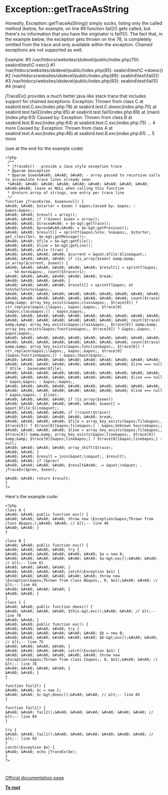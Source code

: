 # Exception::getTraceAsString





Honestly, Exception::getTraceAsString() simply sucks, listing only the called method (below, for example, on line 89 function fail2() gets called, but there&apos;s no information that you have the originator is fail1()). The fact that, in the example below, the exception gets thrown on line 78, is completely omitted from the trace and only available within the exception. Chained exceptions are not supported as well.

Example:
#0 /var/htdocs/websites/sbdevel/public/index.php(70): seabird\test\C-&gt;exc()
#1 /var/htdocs/websites/sbdevel/public/index.php(85): seabird\test\C-&gt;doexc()
#2 /var/htdocs/websites/sbdevel/public/index.php(89): seabird\test\fail2()
#3 /var/htdocs/websites/sbdevel/public/index.php(93): seabird\test\fail1()
#4 {main}

jTraceEx() provides a much better java-like stack trace that includes support for chained exceptions:
Exception: Thrown from class C
 at seabird.test.C.exc(index.php:78)
 at seabird.test.C.doexc(index.php:70)
 at seabird.test.fail2(index.php:85)
 at seabird.test.fail1(index.php:89)
 at (main)(index.php:93)
Caused by: Exception: Thrown from class B
 at seabird.test.B.exc(index.php:64)
 at seabird.test.C.exc(index.php:75)
 ... 4 more
Caused by: Exception: Thrown from class A
 at seabird.test.A.exc(index.php:46)
 at seabird.test.B.exc(index.php:61)
 ... 5 more

(see at the end for the example code)
 
 

```
<?php
 /**
 * jTraceEx() - provide a Java style exception trace
 * @param $exception
 * @param $seen&#xA0; &#xA0; &#xA0; - array passed to recursive calls to accumulate trace lines already seen
 *&#xA0; &#xA0; &#xA0; &#xA0; &#xA0; &#xA0; &#xA0; &#xA0; &#xA0; &#xA0;&#xA0; leave as NULL when calling this function
 * @return array of strings, one entry per trace line
 */
function jTraceEx($e, $seen=null) {
&#xA0; &#xA0; $starter = $seen ? &apos;Caused by: &apos; : &apos;&apos;;
&#xA0; &#xA0; $result = array();
&#xA0; &#xA0; if (!$seen) $seen = array();
&#xA0; &#xA0; $trace&#xA0; = $e-&gt;getTrace();
&#xA0; &#xA0; $prev&#xA0;&#xA0; = $e-&gt;getPrevious();
&#xA0; &#xA0; $result[] = sprintf(&apos;%s%s: %s&apos;, $starter, get_class($e), $e-&gt;getMessage());
&#xA0; &#xA0; $file = $e-&gt;getFile();
&#xA0; &#xA0; $line = $e-&gt;getLine();
&#xA0; &#xA0; while (true) {
&#xA0; &#xA0; &#xA0; &#xA0; $current = &quot;$file:$line&quot;;
&#xA0; &#xA0; &#xA0; &#xA0; if (is_array($seen) &amp;&amp; in_array($current, $seen)) {
&#xA0; &#xA0; &#xA0; &#xA0; &#xA0; &#xA0; $result[] = sprintf(&apos; ... %d more&apos;, count($trace)+1);
&#xA0; &#xA0; &#xA0; &#xA0; &#xA0; &#xA0; break;
&#xA0; &#xA0; &#xA0; &#xA0; }
&#xA0; &#xA0; &#xA0; &#xA0; $result[] = sprintf(&apos; at %s%s%s(%s%s%s)&apos;,
&#xA0; &#xA0; &#xA0; &#xA0; &#xA0; &#xA0; &#xA0; &#xA0; &#xA0; &#xA0; &#xA0; &#xA0; &#xA0; &#xA0; &#xA0; &#xA0; &#xA0; &#xA0; count($trace) &amp;&amp; array_key_exists(&apos;class&apos;, $trace[0]) ? str_replace(&apos;\\&apos;, &apos;.&apos;, $trace[0][&apos;class&apos;]) : &apos;&apos;,
&#xA0; &#xA0; &#xA0; &#xA0; &#xA0; &#xA0; &#xA0; &#xA0; &#xA0; &#xA0; &#xA0; &#xA0; &#xA0; &#xA0; &#xA0; &#xA0; &#xA0; &#xA0; count($trace) &amp;&amp; array_key_exists(&apos;class&apos;, $trace[0]) &amp;&amp; array_key_exists(&apos;function&apos;, $trace[0]) ? &apos;.&apos; : &apos;&apos;,
&#xA0; &#xA0; &#xA0; &#xA0; &#xA0; &#xA0; &#xA0; &#xA0; &#xA0; &#xA0; &#xA0; &#xA0; &#xA0; &#xA0; &#xA0; &#xA0; &#xA0; &#xA0; count($trace) &amp;&amp; array_key_exists(&apos;function&apos;, $trace[0]) ? str_replace(&apos;\\&apos;, &apos;.&apos;, $trace[0][&apos;function&apos;]) : &apos;(main)&apos;,
&#xA0; &#xA0; &#xA0; &#xA0; &#xA0; &#xA0; &#xA0; &#xA0; &#xA0; &#xA0; &#xA0; &#xA0; &#xA0; &#xA0; &#xA0; &#xA0; &#xA0; &#xA0; $line === null ? $file : basename($file),
&#xA0; &#xA0; &#xA0; &#xA0; &#xA0; &#xA0; &#xA0; &#xA0; &#xA0; &#xA0; &#xA0; &#xA0; &#xA0; &#xA0; &#xA0; &#xA0; &#xA0; &#xA0; $line === null ? &apos;&apos; : &apos;:&apos;,
&#xA0; &#xA0; &#xA0; &#xA0; &#xA0; &#xA0; &#xA0; &#xA0; &#xA0; &#xA0; &#xA0; &#xA0; &#xA0; &#xA0; &#xA0; &#xA0; &#xA0; &#xA0; $line === null ? &apos;&apos; : $line);
&#xA0; &#xA0; &#xA0; &#xA0; if (is_array($seen))
&#xA0; &#xA0; &#xA0; &#xA0; &#xA0; &#xA0; $seen[] = &quot;$file:$line&quot;;
&#xA0; &#xA0; &#xA0; &#xA0; if (!count($trace))
&#xA0; &#xA0; &#xA0; &#xA0; &#xA0; &#xA0; break;
&#xA0; &#xA0; &#xA0; &#xA0; $file = array_key_exists(&apos;file&apos;, $trace[0]) ? $trace[0][&apos;file&apos;] : &apos;Unknown Source&apos;;
&#xA0; &#xA0; &#xA0; &#xA0; $line = array_key_exists(&apos;file&apos;, $trace[0]) &amp;&amp; array_key_exists(&apos;line&apos;, $trace[0]) &amp;&amp; $trace[0][&apos;line&apos;] ? $trace[0][&apos;line&apos;] : null;
&#xA0; &#xA0; &#xA0; &#xA0; array_shift($trace);
&#xA0; &#xA0; }
&#xA0; &#xA0; $result = join(&quot;\n&quot;, $result);
&#xA0; &#xA0; if ($prev)
&#xA0; &#xA0; &#xA0; &#xA0; $result&#xA0; .= &quot;\n&quot; . jTraceEx($prev, $seen);

&#xA0; &#xA0; return $result;
}
?>
```


Here&apos;s the example code:


```
<?php
class A {
&#xA0; &#xA0; public function exc() {
&#xA0; &#xA0; &#xA0; &#xA0; throw new \Exception(&apos;Thrown from class A&apos;);&#xA0; &#xA0; // &lt;-- line 46
&#xA0; &#xA0; }
}

class B {
&#xA0; &#xA0; public function exc() {
&#xA0; &#xA0; &#xA0; &#xA0; try {
&#xA0; &#xA0; &#xA0; &#xA0; &#xA0; &#xA0; $a = new A;
&#xA0; &#xA0; &#xA0; &#xA0; &#xA0; &#xA0; $a-&gt;exc();&#xA0; &#xA0; // &lt;-- line 61
&#xA0; &#xA0; &#xA0; &#xA0; }
&#xA0; &#xA0; &#xA0; &#xA0; catch(\Exception $e1) {
&#xA0; &#xA0; &#xA0; &#xA0; &#xA0; &#xA0; throw new \Exception(&apos;Thrown from class B&apos;, 0, $e1);&#xA0; &#xA0; // &lt;-- line 64
&#xA0; &#xA0; &#xA0; &#xA0; }
&#xA0; &#xA0; }
}
class C {
&#xA0; &#xA0; public function doexc() {
&#xA0; &#xA0; &#xA0; &#xA0; $this-&gt;exc();&#xA0; &#xA0; // &lt;-- line 70
&#xA0; &#xA0; }
&#xA0; &#xA0; public function exc() {
&#xA0; &#xA0; &#xA0; &#xA0; try {
&#xA0; &#xA0; &#xA0; &#xA0; &#xA0; &#xA0; $b = new B;
&#xA0; &#xA0; &#xA0; &#xA0; &#xA0; &#xA0; $b-&gt;exc();&#xA0; &#xA0; // &lt;-- line 75
&#xA0; &#xA0; &#xA0; &#xA0; }
&#xA0; &#xA0; &#xA0; &#xA0; catch(\Exception $e1) {
&#xA0; &#xA0; &#xA0; &#xA0; &#xA0; &#xA0; throw new \Exception(&apos;Thrown from class C&apos;, 0, $e1);&#xA0; &#xA0; // &lt;-- line 78
&#xA0; &#xA0; &#xA0; &#xA0; }
&#xA0; &#xA0; }
}

function fail2() {
&#xA0; &#xA0; $c = new C;
&#xA0; &#xA0; $c-&gt;doexc();&#xA0; &#xA0; // &lt;-- line 85
}

function fail1() {
&#xA0; &#xA0; fail2();&#xA0; &#xA0; &#xA0; &#xA0; &#xA0; &#xA0; // &lt;-- line 89
}

try {
&#xA0; &#xA0; fail1();&#xA0; &#xA0; &#xA0; &#xA0; &#xA0; &#xA0; // &lt;-- line 93
}
catch(\Exception $e) {
&#xA0; &#xA0; echo jTraceEx($e);
}
?>
```



  

#

[Official documentation page](https://www.php.net/manual/en/exception.gettraceasstring.php)

**[To root](/README.md)**